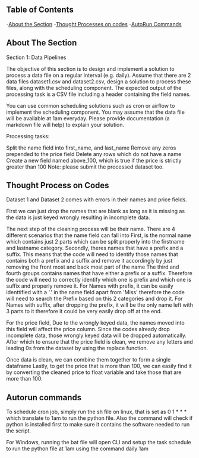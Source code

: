 ## Table of Contents
-[About the Section](#about-the-section)
-[Thought Processes on codes](#thought-process-on-codes)
-[AutoRun Commands](#autorun-commands)


<!-- ABOUT THE SECTION -->
## About The Section
Section 1: Data Pipelines

The objective of this section is to design and implement a solution to process a data file on a regular interval (e.g. daily). Assume that there are 2 data files dataset1.csv and dataset2.csv, design a solution to process these files, along with the scheduling component. The expected output of the processing task is a CSV file including a header containing the field names.

You can use common scheduling solutions such as cron or airflow to implement the scheduling component. You may assume that the data file will be available at 1am everyday. Please provide documentation (a markdown file will help) to explain your solution.

Processing tasks:

Split the name field into first_name, and last_name
Remove any zeros prepended to the price field
Delete any rows which do not have a name
Create a new field named above_100, which is true if the price is strictly greater than 100
Note: please submit the processed dataset too.

<!-- Thought Processes on codes -->
## Thought Process on Codes
Dataset 1 and Dataset 2 comes with errors in their names and price fields.

First we can just drop the names that are blank as long as it is missing as the data is just keyed wrongly resulting in incomplete data.

The next step of the cleaning process will be their name.
There are 4 different scenarios that the name field can fall into
First, is the normal name which contains just 2 parts which can be split properly into the firstname and lastname category.
Secondly, theres names that have a prefix and a suffix. This means that the code will need to identify those names that contains both a prefix and a suffix and remove it accordingly by just removing the front most and back most part of the name
The third and fourth groups contains names that have either a prefix or a suffix. Therefore the code will need to correctly identify which one is prefix and which one is suffix and properly remove it.
For Names with prefix, it can be easily identtified with a '.' in the name field apart from 'Miss' therefore the code will need to search the Prefix based on this 2 categories and drop it.
For Names with suffix, after dropping the prefix, it will be the only name left with 3 parts to it therefore it could be very easily drop off at the end.

For the price field,
Due to the wrongly keyed data, the names moved into this field will affect the price column. Since the codes already drop incomplete data, those wrongly keyed data will be dropped automatically.
After which to ensure that the price field is clean, we remove any letters and leading 0s from the dataset by using the replace function.

Once data is clean, we can combine them together to form a single dataframe
Lastly, to get the price that is more than 100, we can easily find it by converting the cleaned price to float variable and take those that are more than 100.


<!-- AutoRun Commands -->
## Autorun commands
To schedule cron job, simply run the sh file on linux, that is set as 0 1 * * * which translate to 1am to run the python file. Also the command will check if python is installed first to make sure it contains the software needed to run the script.

For Windows, running the bat file will open CLI and setup the task schedule to run the python file at 1am using the command daily 1am
